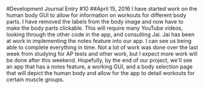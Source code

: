 #Development Journal Entry #10
##April 15, 2016
I have started work on the human body GUI to allow for information on workouts for different body parts. I have removed the labels from the body image and now have to make the body parts clickable. This will require many YouTube videos, looking through the other code in the app, and consulting Jai. Jai has been at work in implementing the notes feature into our app. I can see us being able to complete everything in time. Not a lot of work was done over the last week from studying for AP tests and other work, but I expect more work will be done after this weekend. Hopefully, by the end of our project, we'll see an app that has a notes feature, a working GUI, and a body selection page that will depict the human body and allow for the app to detail workouts for certain muscle groups. 